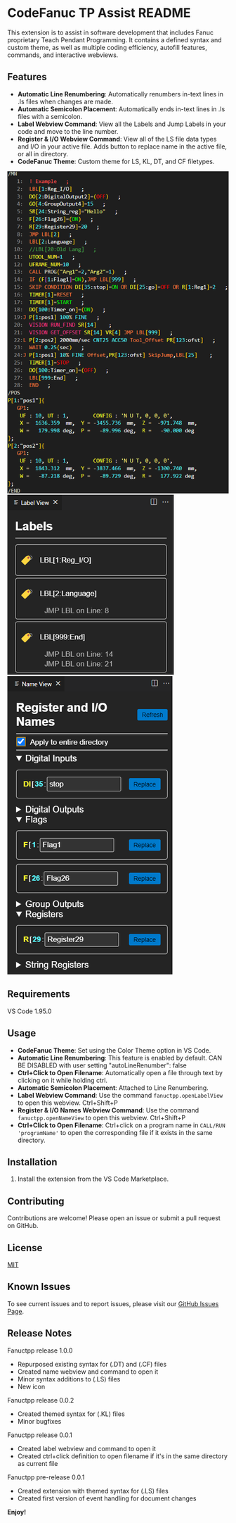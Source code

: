 # CodeFanuc TP Assist README

This extension is to assist in software development that includes Fanuc proprietary Teach Pendant Programming. It contains a defined syntax and custom theme, as well as multiple coding efficiency, autofill features, commands, and interactive webviews.

## Features

- **Automatic Line Renumbering**: Automatically renumbers in-text lines in .ls files when changes are made.
- **Automatic Semicolon Placement**: Automatically ends in-text lines in .ls files with a semicolon.
- **Label Webview Command**: View all the Labels and Jump Labels in your code and move to the line number.
- **Register & I/O Webview Command**: View all of the LS file data types and I/O in your active file. Adds button to replace name in the active file, or all in directory.  
- **CodeFanuc Theme**: Custom theme for LS, KL, DT, and CF filetypes.

![CodeFanuc Theme Screenshot](images/ThemeExample.png)
![Label Webview Screenshot](images/LabelView.png)
![Register & I/O Webview Screenshot](images/NameView.png)

## Requirements

VS Code 1.95.0

## Usage

- **CodeFanuc Theme**: Set using the Color Theme option in VS Code.
- **Automatic Line Renumbering**: This feature is enabled by default.
    CAN BE DISABLED with user setting "autoLineRenumber": false
- **Ctrl+Click to Open Filename**: Automatically open a file through text by clicking on it while holding ctrl.
- **Automatic Semicolon Placement**: Attached to Line Renumbering.
- **Label Webview Command**: Use the command `fanuctpp.openLabelView` to open this webview. Ctrl+Shift+P
- **Register & I/O Names Webview Command**: Use the command `fanuctpp.openNameView` to open this webview. Ctrl+Shift+P
- **Ctrl+Click to Open Filename**: Ctrl+click on a program name in `CALL/RUN 'programName'` to open the corresponding file if it exists in the same directory.

## Installation

1. Install the extension from the VS Code Marketplace.

## Contributing

Contributions are welcome! Please open an issue or submit a pull request on GitHub.

## License

[MIT](https://github.com/NateyJayBee/fanuctpp/blob/master/LICENSE.md)

## Known Issues

To see current issues and to report issues, please visit our [GitHub Issues Page](https://github.com/NateyJayBee/fanuctpp/issues).

## Release Notes

Fanuctpp release 1.0.0
- Repurposed existing syntax for (.DT) and (.CF) files
- Created name webview and command to open it
- Minor syntax additions to (.LS) files
- New icon

Fanuctpp release 0.0.2
- Created themed syntax for (.KL) files
- Minor bugfixes

Fanuctpp release 0.0.1
- Created label webview and command to open it
- Created ctrl+click definition to open filename if it's in the same directory as current file

Fanuctpp pre-release 0.0.1
- Created extension with themed syntax for (.LS) files
- Created first version of event handling for document changes

**Enjoy!**
